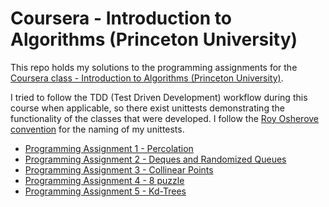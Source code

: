 # Coursera - Introduction to Algorithms (Princeton University)

This repo holds my solutions to the programming assignments for the [Coursera class - Introduction to Algorithms (Princeton University)](https://www.coursera.org/learn/introduction-to-algorithms/home/welcome).

I tried to follow the TDD (Test Driven Development) workflow during this 
course when applicable, so there exist unittests demonstrating the 
functionality of the classes that were developed. I follow the [Roy Osherove convention](http://osherove.com/blog/2005/4/3/naming-standards-for-unit-tests.html) for the naming of my 
unittests.

* [Programming Assignment 1 - Percolation](assignment1-percolation)
* [Programming Assignment 2 - Deques and Randomized Queues](assignment2-deques_and_randomized_queues)
* [Programming Assignment 3 - Collinear Points](assignment3-collinear_points)
* [Programming Assignment 4 - 8 puzzle](assignment4-8puzzle)
* [Programming Assignment 5 - Kd-Trees](assignment5-kdtrees)

